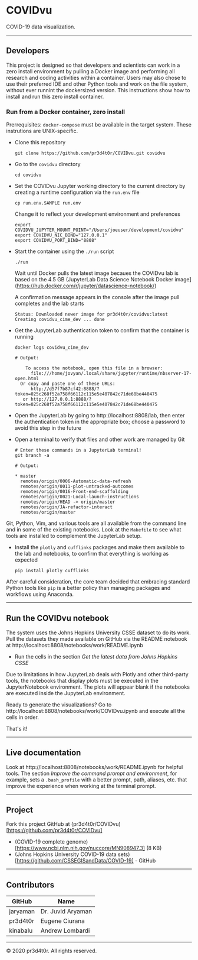 # COVIDvu

COVID-19 data visualization.


---
## Developers

This project is designed so that developers and scientists can work in a
zero install environment by pulling a Docker image and performing all research
and coding activities within a container.  Users may also chose to use their 
preferred IDE and other Python tools and work on the file system, without ever
runnint the dockersized version.  This instructions show how to install and run
this zero install container.


### Run from a Docker container, zero install

Prerrequisites:  `docker-compose` must be available in the target system.  These
instrutions are UNIX-specific.

- Clone this repository

  `git clone https://github.com/pr3d4t0r/COVIDvu.git covidvu`

- Go to the `covidvu` directory

  `cd covidvu`

- Set the COVIDvu Jupyter working directory to the current directory by creating
  a runtime configuration via the `run.env` file

  ```
  cp run.env.SAMPLE run.env
  ```

  Change it to reflect your development environment and preferences

  ```
  export COVIDVU_JUPYTER_MOUNT_POINT="/Users/joeuser/development/covidvu"
  export COVIDVU_NIC_BIND="127.0.0.1"
  export COVIDVU_PORT_BIND="8808"

  ```

- Start the container using the `./run` script

  ```
  ./run
  ```

  Wait until Docker pulls the latest image becaues the COVIDvu lab is based on
  the 4.5 GB (JupyterLab Data Science Notebook Docker image](https://hub.docker.com/r/jupyter/datascience-notebook/)

  A confirmation message appears in the console after the image pull completes
  and the lab starts

  ```
  Status: Downloaded newer image for pr3d4t0r/covidvu:latest
  Creating covidvu_cime_dev ... done
  ```

- Get the JupyterLab authentication token to confirm that the container is
  running

  ```
  docker logs covidvu_cime_dev

  # Output:

      To access the notebook, open this file in a browser:
        file:///home/jovyan/.local/share/jupyter/runtime/nbserver-17-open.html
    Or copy and paste one of these URLs:
        http://d57f7b87cf42:8888/?token=025c268f52a758f66112c115e5e407842c71de68be440475
     or http://127.0.0.1:8888/?token=025c268f52a758f66112c115e5e407842c71de68be440475

  ```

- Open the JupyterLab by going to http://localhost:8808/lab, then enter the
  authentication token in the appropriate box; choose a password to avoid this
  step in the future


- Open a terminal to verify that files and other work are managed by Git

  ```
  # Enter these commands in a JupyterLab terminal!
  git branch -a

  # Output: 

  * master
    remotes/origin/0006-Automatic-data-refresh
    remotes/origin/0011-plot-untracked-outcomes
    remotes/origin/0016-Front-end-scaffolding
    remotes/origin/0021-Local-launch-instructions
    remotes/origin/HEAD -> origin/master
    remotes/origin/JA-refactor-interact
    remotes/origin/master
  ```

Git, Python, Vim, and various tools are all available from the command line and
in some of the existing notebooks.  Look at the `Makefile` to see what tools are
installed to complement the JupyterLab setup.

- Install the `plotly` and `cufflinks` packages and make them available to the
  lab and notebooks, to confirm that everything is working as expected

  ```
  pip install plotly cufflinks
  ```

After careful consideration, the core team decided that embracing standard
Python tools like `pip` is a better policy than managing packages and workflows
using Anaconda.


---
## Run the COVIDvu notebook

The system uses the Johns Hopkins University CSSE dataset to do its work.
Pull the datasets they made available on GitHub via the README notebook at
http://localhost:8808/notebooks/work/README.ipynb

- Run the cells in the section _Get the latest data from Johns Hopkins CSSE_

Due to limitations in how JupyterLab deals with Plotly and other third-party
tools, the notebooks that display plots must be executed in the JupyterNotebook
environment.  The plots will appear blank if the notebooks are executed inside
the JupyterLab environment.

Ready to generate the visualizations?  Go to http://localhost:8808/notebooks/work/COVIDvu.ipynb
and execute all the cells in order.

That's it!


---
## Live documentation

Look at http://localhost:8808/notebooks/work/README.ipynb for helpful tools.
The section _Improve the command prompt and environment_, for example, sets a
`.bash_profile` with a better prompt, path, aliases, etc. that improve the 
experience when working at the terminal prompt.


---
## Project

Fork this project GitHub at (pr3d4t0r/COVIDvu)[https://github.com/pr3d4t0r/COVIDvu]

- (COVID-19 complete genome)[https://www.ncbi.nlm.nih.gov/nuccore/MN908947.3] (8 KB)
- (Johns Hopkins University COVID-19 data sets)[https://github.com/CSSEGISandData/COVID-19] - GitHub


---
## Contributors

|  GitHub  | Name              |
|----------|-------------------|
| jaryaman | Dr. Juvid Aryaman |
| pr3d4t0r | Eugene Ciurana    |
| kinabalu | Andrew Lombardi   |


---
&#169; 2020 pr3d4t0r.  All rights reserved.


